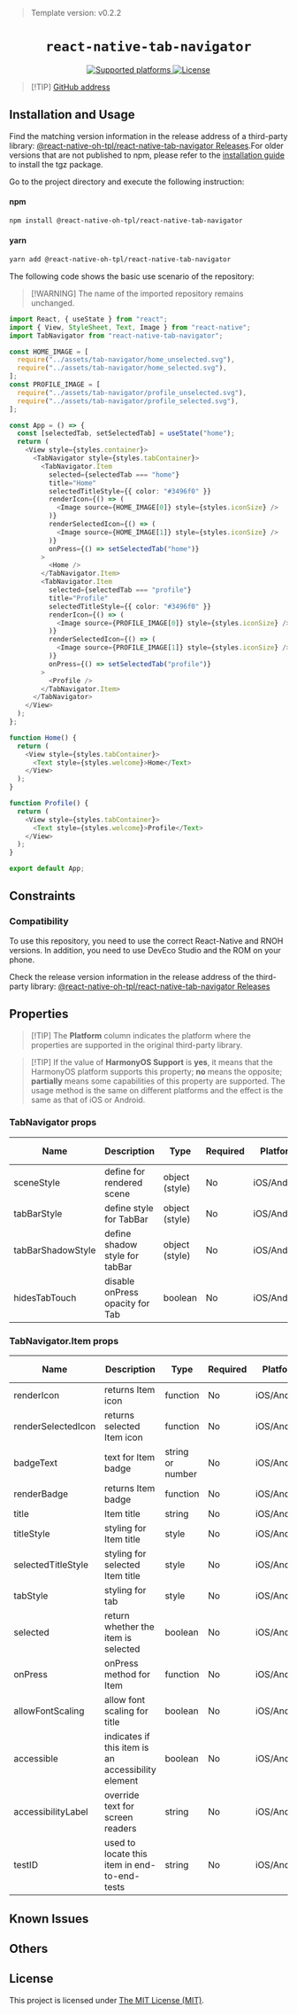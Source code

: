 > Template version: v0.2.2

<p align="center">
  <h1 align="center"> <code>react-native-tab-navigator</code> </h1>
</p>
<p align="center">
    <a href="https://github.com/ptomasroos/react-native-tab-navigator">
        <img src="https://img.shields.io/badge/platforms-android%20|%20ios%20|%20harmony%20-lightgrey.svg" alt="Supported platforms" />
    </a>
    <a href="https://github.com/ptomasroos/react-native-tab-navigator/blob/master/LICENSE">
        <img src="https://img.shields.io/badge/license-MIT-green.svg" alt="License" />
        <!-- <img src="https://img.shields.io/badge/license-Apache-blue.svg" alt="License" /> -->
    </a>
</p>

> [!TIP] [GitHub address](https://github.com/react-native-oh-library/react-native-tab-navigator)

## Installation and Usage

Find the matching version information in the release address of a third-party library: [@react-native-oh-tpl/react-native-tab-navigator Releases](https://github.com/react-native-oh-library/react-native-tab-navigator/releases).For older versions that are not published to npm, please refer to the [installation guide](/en/tgz-usage-en.md) to install the tgz package.

Go to the project directory and execute the following instruction:



<!-- tabs:start -->

#### **npm**

```bash
npm install @react-native-oh-tpl/react-native-tab-navigator
```

#### **yarn**

```bash
yarn add @react-native-oh-tpl/react-native-tab-navigator
```

<!-- tabs:end -->

The following code shows the basic use scenario of the repository:

> [!WARNING] The name of the imported repository remains unchanged.

```ts
import React, { useState } from "react";
import { View, StyleSheet, Text, Image } from "react-native";
import TabNavigator from "react-native-tab-navigator";

const HOME_IMAGE = [
  require("../assets/tab-navigator/home_unselected.svg"),
  require("../assets/tab-navigator/home_selected.svg"),
];
const PROFILE_IMAGE = [
  require("../assets/tab-navigator/profile_unselected.svg"),
  require("../assets/tab-navigator/profile_selected.svg"),
];

const App = () => {
  const [selectedTab, setSelectedTab] = useState("home");
  return (
    <View style={styles.container}>
      <TabNavigator style={styles.tabContainer}>
        <TabNavigator.Item
          selected={selectedTab === "home"}
          title="Home"
          selectedTitleStyle={{ color: "#3496f0" }}
          renderIcon={() => (
            <Image source={HOME_IMAGE[0]} style={styles.iconSize} />
          )}
          renderSelectedIcon={() => (
            <Image source={HOME_IMAGE[1]} style={styles.iconSize} />
          )}
          onPress={() => setSelectedTab("home")}
        >
          <Home />
        </TabNavigator.Item>
        <TabNavigator.Item
          selected={selectedTab === "profile"}
          title="Profile"
          selectedTitleStyle={{ color: "#3496f0" }}
          renderIcon={() => (
            <Image source={PROFILE_IMAGE[0]} style={styles.iconSize} />
          )}
          renderSelectedIcon={() => (
            <Image source={PROFILE_IMAGE[1]} style={styles.iconSize} />
          )}
          onPress={() => setSelectedTab("profile")}
        >
          <Profile />
        </TabNavigator.Item>
      </TabNavigator>
    </View>
  );
};

function Home() {
  return (
    <View style={styles.tabContainer}>
      <Text style={styles.welcome}>Home</Text>
    </View>
  );
}

function Profile() {
  return (
    <View style={styles.tabContainer}>
      <Text style={styles.welcome}>Profile</Text>
    </View>
  );
}

export default App;
```

## Constraints

### Compatibility

To use this repository, you need to use the correct React-Native and RNOH versions. In addition, you need to use DevEco Studio and the ROM on your phone.

Check the release version information in the release address of the third-party library: [@react-native-oh-tpl/react-native-tab-navigator Releases](https://github.com/react-native-oh-library/react-native-tab-navigator/releases)

## Properties

> [!TIP] The **Platform** column indicates the platform where the properties are supported in the original third-party library.

> [!TIP] If the value of **HarmonyOS Support** is **yes**, it means that the HarmonyOS platform supports this property; **no** means the opposite; **partially** means some capabilities of this property are supported. The usage method is the same on different platforms and the effect is the same as that of iOS or Android.

### TabNavigator props

| Name              | Description                     | Type           | Required | Platform    | HarmonyOS Support |
| ----------------- | ------------------------------- | -------------- | -------- | ----------- | ----------------- |
| sceneStyle        | define for rendered scene       | object (style) | No       | iOS/Android | Yes               |
| tabBarStyle       | define style for TabBar         | object (style) | No       | iOS/Android | Yes               |
| tabBarShadowStyle | define shadow style for tabBar  | object (style) | No       | iOS/Android | Yes               |
| hidesTabTouch     | disable onPress opacity for Tab | boolean        | No       | iOS/Android | Yes               |

### TabNavigator.Item props

| Name               | Description                                        | Type             | Required | Platform    | HarmonyOS Support |
| ------------------ | -------------------------------------------------- | ---------------- | -------- | ----------- | ----------------- |
| renderIcon         | returns Item icon                                  | function         | No       | iOS/Android | Yes               |
| renderSelectedIcon | returns selected Item icon                         | function         | No       | iOS/Android | Yes               |
| badgeText          | text for Item badge                                | string or number | No       | iOS/Android | Yes               |
| renderBadge        | returns Item badge                                 | function         | No       | iOS/Android | Yes               |
| title              | Item title                                         | string           | No       | iOS/Android | Yes               |
| titleStyle         | styling for Item title                             | style            | No       | iOS/Android | Yes               |
| selectedTitleStyle | styling for selected Item title                    | style            | No       | iOS/Android | Yes               |
| tabStyle           | styling for tab                                    | style            | No       | iOS/Android | Yes               |
| selected           | return whether the item is selected                | boolean          | No       | iOS/Android | Yes               |
| onPress            | onPress method for Item                            | function         | No       | iOS/Android | Yes               |
| allowFontScaling   | allow font scaling for title                       | boolean          | No       | iOS/Android | Yes               |
| accessible         | indicates if this item is an accessibility element | boolean          | No       | iOS/Android | Yes               |
| accessibilityLabel | override text for screen readers                   | string           | No       | iOS/Android | Yes               |
| testID             | used to locate this item in end-to-end-tests       | string           | No       | iOS/Android | Yes               |

## Known Issues

## Others

## License

This project is licensed under [The MIT License (MIT)](https://github.com/ptomasroos/react-native-tab-navigator/blob/master/LICENSE).
